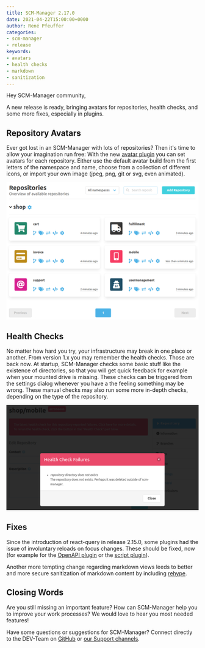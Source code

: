 ```yaml
---
title: SCM-Manager 2.17.0
date: 2021-04-22T15:00:00+0000
author: René Pfeuffer
categories:
- scm-manager
- release
keywords:
- avatars
- health checks
- markdown
- sanitization
---
```


Hey SCM-Manager community,

A new release is ready, bringing avatars for repositories, health checks, and
some more fixes, especially in plugins.

## Repository Avatars

Ever got lost in an SCM-Manager with lots of repositories? Then it's time to allow
your imagination run free: With the new
[avatar plugin](https://www.scm-manager.org/plugins/scm-repository-avatar-plugin/)
you can set avatars for each repository. Either use the default avatar build from
the first letters of the namespace and name, choose from a collection of different
icons, or import your own image (jpeg, png, git or svg, even animated).

![SCM-Manager repository overview with custom avatars](./assets/avatars.png)

## Health Checks

No matter how hard you try, your infrastructure may break in one place or another.
From version 1.x you may remember the health checks. Those are back now. At startup,
SCM-Manager checks some basic stuff like the existence of directories, so that
you will get quick feedback for example when your mounted drive is missing. These
checks can be triggered from the settings dialog whenever you have a the feeling
something may be wrong. These manual checks may also run some more in-depth checks,
depending on the type of the repository.

![SCM-Manager health check details in settings dialog](./assets/healthChecks.png)

## Fixes

Since the introduction of react-query in release 2.15.0, some plugins had the issue
of involuntary reloads on focus changes. These should be fixed, now (for example
for the [OpenAPI plugin](https://www.scm-manager.org/plugins/scm-openapi-plugin/)
or the [script plugin](https://www.scm-manager.org/plugins/scm-script-plugin/)).

Another more tempting change regarding markdown views leeds to better and more secure
sanitization of markdown content by including [rehype](https://github.com/rehypejs/rehype).

## Closing Words

Are you still missing an important feature? How can SCM-Manager help you to improve your work processes? We would love to hear you most needed features!

Have some questions or suggestions for SCM-Manager? Connect directly to the DEV-Team on [GitHub](https://github.com/scm-manager/scm-manager/) or [our Support channels](https://www.scm-manager.org/support/).
